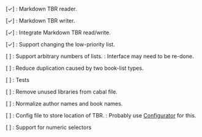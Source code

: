 [✓]
:   Markdown TBR reader.

[✓]
:   Markdown TBR writer.

[✓]
:   Integrate Markdown TBR read/write.

[✓]
:   Support changing the low-priority list.

[ ]
:   Support arbitrary numbers of lists.
:   Interface may need to be re-done.

[ ]
:   Reduce duplication caused by two book-list types.

[ ]
:   Tests

[ ]
:   Remove unused libraries from cabal file.

[ ]
:   Normalize author names and book names.

[ ]
:   Config file to store location of TBR.
:   Probably use [Configurator][] for this.

  [Configurator]: http://hackage.haskell.org/package/configurator

[ ]
:   Support for numeric selectors
